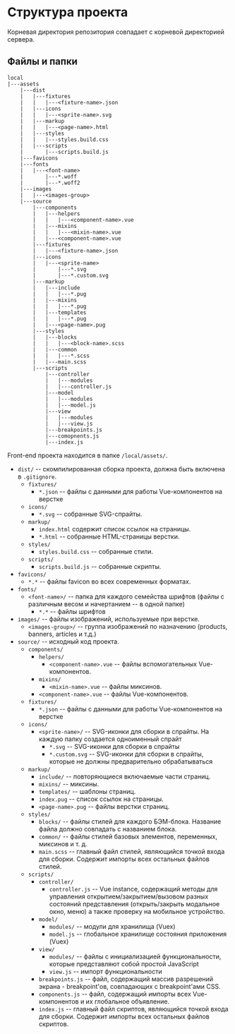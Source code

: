 # Структура проекта

Корневая директория репозитория совпадает с корневой директорией сервера.

## Файлы и папки

```
local
|---assets
	|---dist
	|	|---fixtures
	|	|	|---<fixture-name>.json
	|	|---icons
	|	|	|---<sprite-name>.svg
	|	|---markup
	|	|	|---<page-name>.html
	|	|---styles
	|	|	|---styles.build.css
	|	|---scripts
	|		|---scripts.build.js
	|---favicons
	|---fonts
	|	|---<font-name>
	|		|---*.woff
	|		|---*.woff2
	|---images
	|	|---<images-group>
	|---source
		|---components
		|	|---helpers
		|	|	|---<component-name>.vue
		|	|---mixins
		|	|	|---<mixin-name>.vue
		|	|---<component-name>.vue
		|---fixtures
		|	|---<fixture-name>.json
		|---icons
		|	|---<sprite-name>
		|		|---*.svg
		|		|---*.custom.svg
		|---markup
		|	|---include
		|	|	|---*.pug
		|	|---mixins
		|	|	|---*.pug
		|	|---templates
		|	|	|---*.pug
		|	|---<page-name>.pug
		|---styles
		|	|---blocks
		|	|	|---<block-name>.scss
		|	|---common
		|	|	|---*.scss
		|	|---main.scss
		|---scripts
			|---controller
			|	|---modules
			|	|---controller.js
			|---model
			|	|---modules
			|	|---model.js
			|---view
			|	|---modules
			|	|---view.js
			|---breakpoints.js
			|---comopnents.js
			|---index.js
```

Front-end проекта находится в папке `/local/assets/`.

* `dist/` -- скомпилированная сборка проекта, должна быть включена в `.gitignore`.
	* `fixtures/`
		* `*.json` -- файлы с данными для работы Vue-компонентов на верстке
	* `icons/`
		* `*.svg` -- собранные SVG-спрайты.
	* `markup/`
		* `index.html` содержит список ссылок на страницы.
		* `*.html` -- собранные HTML-страницы верстки.
	* `styles/`
		* `styles.build.css` -- собранные стили.
	* `scripts/`
		* `scripts.build.js` -- собранные скрипты.
* `favicons/`
	* `*.*` -- файлы favicon во всех современных форматах.
* `fonts/`
	* `<font-name>/` -- папка для каждого семейства шрифтов (файлы с различным весом и начертанием -- в одной папке)
		* `*.*` -- файлы шрифтов
* `images/` -- файлы изображений, используемые при верстке.
	* `<images-group>/` -- группа изображений по назначению (products, banners, articles и т.д.)
* `source/` -- исходный код проекта.
 	* `components/`
	 	* `helpers/`
	 		* `<component-name>.vue` -- файлы вспомогательных Vue-компонентов.
	 	* `mixins/`
	 		* `<mixin-name>.vue` -- файлы миксинов.
	 	* `<component-name>.vue` -- файлы Vue-компонентов.
	* `fixtures/`
		* `*.json` -- файлы с данными для работы Vue-компонентов на верстке
	* `icons/`
		* `<sprite-name>/` -- SVG-иконки для сборки в спрайты. На каждую папку создается одноименный спрайт
			* `*.svg` -- SVG-иконки для сборки в спрайты
			* `*.custom.svg` -- SVG-иконки для сборки в спрайты, которые не должны предварительно обрабатываться
	* `markup/`
		* `include/` -- повторяющиеся включаемые части страниц.
		* `mixins/` -- миксины.
		* `templates/` -- шаблоны страниц.
		* `index.pug` -- список ссылок на страницы.
		* `<page-name>.pug` -- файлы верстки страниц.
	* `styles/`
		* `blocks/` -- файлы стилей для каждого БЭМ-блока. Название файла должно совпадать с названием блока.
		* `common/` -- файлы стилей базовых элементов, переменных, миксинов и т. д.
		* `main.scss` -- главный файл стилей, являющийся точкой входа для сборки. Содержит импорты всех остальных файлов стилей.
	* `scripts/`
		* `controller/`
			* `controller.js` -- Vue instance, содержащий методы для управления открытием/закрытием/вызовом разных состояний представления (открыть/закрыть модальное окно, меню) а также проверку на мобильное устройство.
		* `model/`
			* `modules/` -- модули для хранилища (Vuex)
			* `model.js` -- глобальное хранилище состояния приложения (Vuex)
		* `view/`
			* `modules/` -- файлы с инициализацией функциональности, которые представляют собой простой JavaScript
			* `view.js` -- импорт функциональности
		* `breakpoints.js` -- файл, содержащий массив разрешений экрана - breakpoint'ов, совпадающих с breakpoint'ами CSS.
		* `components.js` -- файл, содержащий импорты всех Vue-компонентов и их глобальное объявление.
		* `index.js` -- главный файл скриптов, являющийся точкой входа для сборки. Содержит импорты всех остальных файлов скриптов.